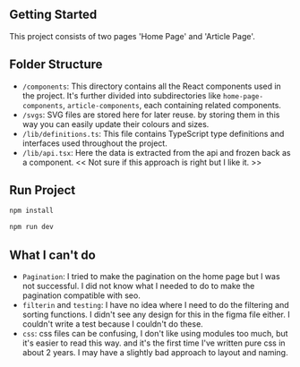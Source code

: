 ## Getting Started

This project consists of two pages 'Home Page' and 'Article Page'.

## Folder Structure

- `/components`: This directory contains all the React components used in the project. It's further divided into subdirectories like `home-page-components`, `article-components`, each containing related components.
- `/svgs`: SVG files are stored here for later reuse. by storing them in this way you can easily update their colours and sizes.
- `/lib/definitions.ts`: This file contains TypeScript type definitions and interfaces used throughout the project.
- `/lib/api.tsx`: Here the data is extracted from the api and frozen back as a component. << Not sure if this approach is right but I like it. >>
 
## Run Project
 ```bash
 npm install
 ``````

```bash
npm run dev
```

## What I can't do

- `Pagination`: I tried to make the pagination on the home page but I was not successful. I did not know what I needed to do to make the pagination compatible with seo. 
- `filterin` and `testing`: I have no idea where I need to do the filtering and sorting functions. I didn't see any design for this in the figma file either. I couldn't write a test because I couldn't do these. 
- `css`: css files can be confusing, I don't like using modules too much, but it's easier to read this way. and it's the first time I've written pure css in about 2 years. I may have a slightly bad approach to layout and naming.
